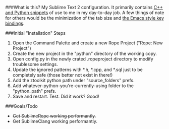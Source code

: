 ###What is this?
My Sublime Text 2 configuration. It primarily contains [C++ and Python snippets](https://github.com/ryanwersal/sublime-config/tree/master/Packages/User/Snippets) of use to me in my day-to-day job. A few things of note for others would be the minimization of the tab size and [the Emacs style key bindings](https://github.com/ryanwersal/sublime-config/blob/master/Packages/User/Default%20%28Windows%29.sublime-keymap).

###Initial "Installation" Steps
1. Open the Command Palette and create a new Rope Project ("Rope: New Project")
2. Create the new project in the "python" directory of the working copy.
3. Open config.py in the newly crated .ropeproject directory to modify troublesome settings.
4. Update the ignored patterns with *.h, *.cpp, and *.sql just to be completely safe (those better not exist in there!)
5. Add the ztoolkit python path under "source_folders" prefs.
6. Add whatever-python-you're-currently-using folder to the "python_path" prefs.
7. Save and restart. Test. Did it work? Good!

###Goals/Todo
* ~~Get SublimeRope working performantly.~~
* Get SublimeClang working performantly.
